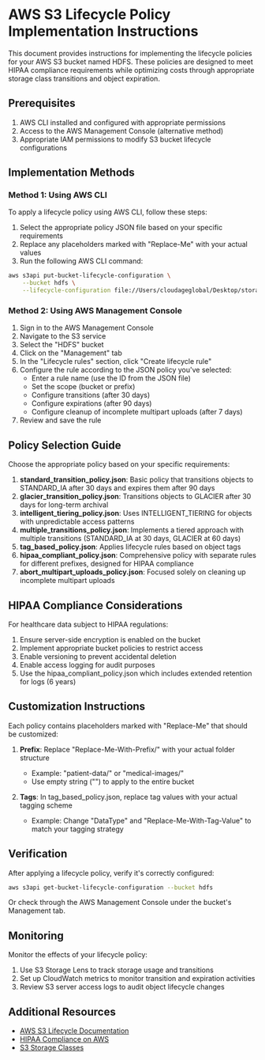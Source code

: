 # AWS S3 Lifecycle Policy Implementation Instructions

This document provides instructions for implementing the lifecycle policies for your AWS S3 bucket named HDFS. These policies are designed to meet HIPAA compliance requirements while optimizing costs through appropriate storage class transitions and object expiration.

## Prerequisites

1. AWS CLI installed and configured with appropriate permissions
2. Access to the AWS Management Console (alternative method)
3. Appropriate IAM permissions to modify S3 bucket lifecycle configurations

## Implementation Methods

### Method 1: Using AWS CLI

To apply a lifecycle policy using AWS CLI, follow these steps:

1. Select the appropriate policy JSON file based on your specific requirements
2. Replace any placeholders marked with "Replace-Me" with your actual values
3. Run the following AWS CLI command:

```bash
aws s3api put-bucket-lifecycle-configuration \
    --bucket hdfs \
    --lifecycle-configuration file://Users/cloudageglobal/Desktop/storage/selected-policy.json
```

### Method 2: Using AWS Management Console

1. Sign in to the AWS Management Console
2. Navigate to the S3 service
3. Select the "HDFS" bucket
4. Click on the "Management" tab
5. In the "Lifecycle rules" section, click "Create lifecycle rule"
6. Configure the rule according to the JSON policy you've selected:
   - Enter a rule name (use the ID from the JSON file)
   - Set the scope (bucket or prefix)
   - Configure transitions (after 30 days)
   - Configure expirations (after 90 days)
   - Configure cleanup of incomplete multipart uploads (after 7 days)
7. Review and save the rule

## Policy Selection Guide

Choose the appropriate policy based on your specific requirements:

1. **standard_transition_policy.json**: Basic policy that transitions objects to STANDARD_IA after 30 days and expires them after 90 days
2. **glacier_transition_policy.json**: Transitions objects to GLACIER after 30 days for long-term archival
3. **intelligent_tiering_policy.json**: Uses INTELLIGENT_TIERING for objects with unpredictable access patterns
4. **multiple_transitions_policy.json**: Implements a tiered approach with multiple transitions (STANDARD_IA at 30 days, GLACIER at 60 days)
5. **tag_based_policy.json**: Applies lifecycle rules based on object tags
6. **hipaa_compliant_policy.json**: Comprehensive policy with separate rules for different prefixes, designed for HIPAA compliance
7. **abort_multipart_uploads_policy.json**: Focused solely on cleaning up incomplete multipart uploads

## HIPAA Compliance Considerations

For healthcare data subject to HIPAA regulations:

1. Ensure server-side encryption is enabled on the bucket
2. Implement appropriate bucket policies to restrict access
3. Enable versioning to prevent accidental deletion
4. Enable access logging for audit purposes
5. Use the hipaa_compliant_policy.json which includes extended retention for logs (6 years)

## Customization Instructions

Each policy contains placeholders marked with "Replace-Me" that should be customized:

1. **Prefix**: Replace "Replace-Me-With-Prefix/" with your actual folder structure
   - Example: "patient-data/" or "medical-images/"
   - Use empty string ("") to apply to the entire bucket

2. **Tags**: In tag_based_policy.json, replace tag values with your actual tagging scheme
   - Example: Change "DataType" and "Replace-Me-With-Tag-Value" to match your tagging strategy

## Verification

After applying a lifecycle policy, verify it's correctly configured:

```bash
aws s3api get-bucket-lifecycle-configuration --bucket hdfs
```

Or check through the AWS Management Console under the bucket's Management tab.

## Monitoring

Monitor the effects of your lifecycle policy:
1. Use S3 Storage Lens to track storage usage and transitions
2. Set up CloudWatch metrics to monitor transition and expiration activities
3. Review S3 server access logs to audit object lifecycle changes

## Additional Resources

- [AWS S3 Lifecycle Documentation](https://docs.aws.amazon.com/AmazonS3/latest/userguide/object-lifecycle-mgmt.html)
- [HIPAA Compliance on AWS](https://aws.amazon.com/compliance/hipaa-compliance/)
- [S3 Storage Classes](https://aws.amazon.com/s3/storage-classes/)
